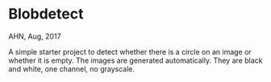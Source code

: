 Blobdetect
==========================
AHN, Aug, 2017

A simple starter project to detect whether there is a circle
on an image or whether it is empty.
The images are generated automatically. They are black and white,
one channel, no grayscale.
